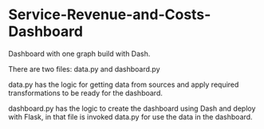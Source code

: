 # Service-Revenue-and-Costs-Dashboard
Dashboard with one graph build with Dash.

There are two files: data.py and dashboard.py

data.py has the logic for getting data from sources and apply required transformations to be ready for the dashboard.

dashboard.py has the logic to create the dashboard using Dash and deploy with Flask, in that file is invoked data.py for use the data in the dashboard.
